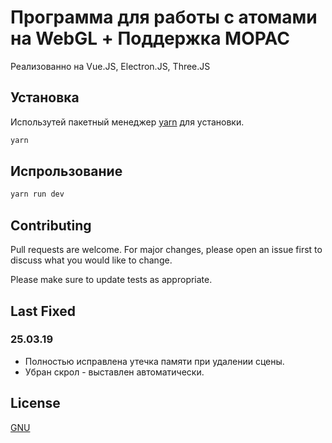 # Программа для работы с атомами на WebGL + Поддержка MOPAC

Реализованно на Vue.JS, Electron.JS, Three.JS

## Установка

Использутей пакетный менеджер [yarn](https://yarnpkg.com/lang/en/) для установки.

```bash
yarn
```

## Испрользование

```bash
yarn run dev
```

## Contributing
Pull requests are welcome. For major changes, please open an issue first to discuss what you would like to change.

Please make sure to update tests as appropriate.

## Last Fixed
### 25.03.19
* Полностью исправлена утечка памяти при удалении сцены.
* Убран скрол - выставлен автоматически.

## License
[GNU](https://choosealicense.com/licenses/lgpl-3.0/)
